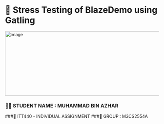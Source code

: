  # 💬 Stress Testing of BlazeDemo using Gatling
<img width="620" height="211" alt="image" src="https://github.com/user-attachments/assets/af5b8a6a-1344-4782-985d-13280c468467" />

### 🧑‍🎓 STUDENT NAME : MUHAMMAD BIN AZHAR
###📝 ITT440 - INDIVIDUAL ASSIGNMENT
###👥 GROUP : M3CS2554A

